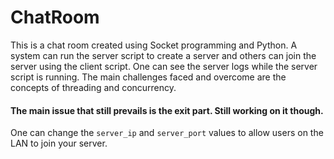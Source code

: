 # ChatRoom
This is a chat room created using Socket programming and Python. A system can run the server script to create a server and others can join the server using the client script. One can see the server logs while the server script is running. The main challenges faced and overcome are the concepts of threading and concurrency. <h4>The main issue that still prevails is the exit part. Still working on it though.</h4> One can change the <code>server_ip</code> and <code>server_port</code> values to allow users on the LAN to join your server.
